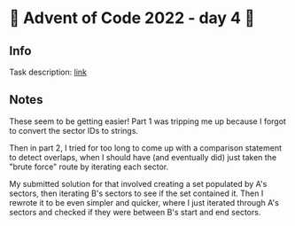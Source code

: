# 🎄 Advent of Code 2022 - day 4 🎄

## Info

Task description: [link](https://adventofcode.com/2022/day/4)

## Notes

These seem to be getting easier! Part 1 was tripping me up because I forgot to convert the sector IDs to strings.

Then in part 2, I tried for too long to come up with a comparison statement to detect overlaps, when I should have (and eventually did) just taken the "brute force" route by iterating each sector.

My submitted solution for that involved creating a set populated by A's sectors, then iterating B's sectors to see if the set contained it. Then I rewrote it to be even simpler and quicker, where I just iterated through A's sectors and checked if they were between B's start and end sectors.
